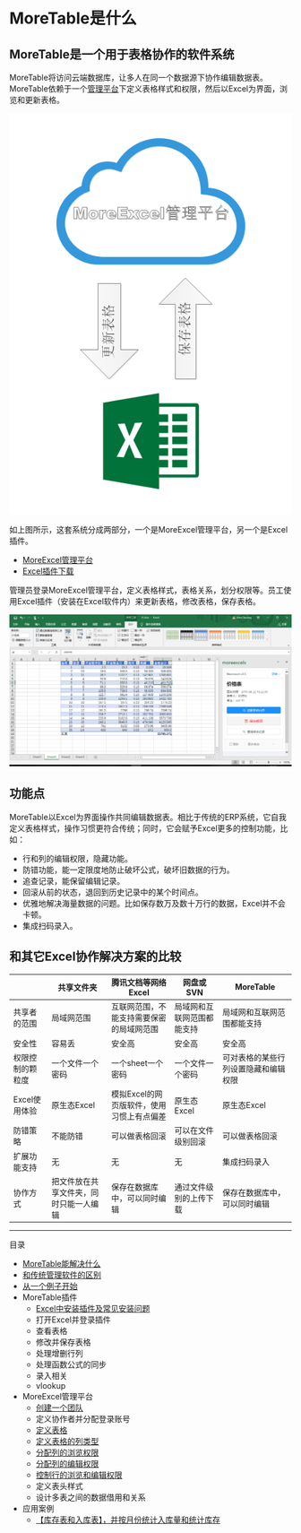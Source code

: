 ﻿# MoreTable是什么

## MoreTable是一个用于表格协作的软件系统

MoreTable将访问云端数据库，让多人在同一个数据源下协作编辑数据表。MoreTable依赖于一个[管理平台](https://me3.6erp.cn/mex/admin/home/)下定义表格样式和权限，然后以Excel为界面，浏览和更新表格。

![image](images/yunexceldown.png)

如上图所示，这套系统分成两部分，一个是MoreExcel管理平台，另一个是Excel插件。

- [MoreExcel管理平台](https://me3.6erp.cn/mex/admin/home/)
- [Excel插件下载](https://appsource.microsoft.com/zh-cn/product/office/WA200000158?tab=Overview)

管理员登录MoreExcel管理平台，定义表格样式，表格关系，划分权限等。员工使用Excel插件（安装在Excel软件内）来更新表格，修改表格，保存表格。

![image](images/image003.png)

## 功能点

MoreTable以Excel为界面操作共同编辑数据表。相比于传统的ERP系统，它自我定义表格样式，操作习惯更符合传统；同时，它会赋予Excel更多的控制功能，比如：

- 行和列的编辑权限，隐藏功能。
- 防错功能，能一定限度地防止破坏公式，破坏旧数据的行为。
- 追查记录，能保留编辑记录。
- 回滚从前的状态，退回到历史记录中的某个时间点。
- 优雅地解决海量数据的问题。比如保存数万及数十万行的数据，Excel并不会卡顿。
- 集成扫码录入。

## 和其它Excel协作解决方案的比较

| | 共享文件夹 | 腾讯文档等网络Excel | 网盘或SVN | MoreTable |
| --- | --- | --- | --- | --- | 
| 共享者的范围 | 局域网范围 | 互联网范围，不能支持需要保密的局域网范围 | 局域网和互联网范围都能支持 | 局域网和互联网范围都能支持 |
| 安全性 | 容易丢 | 安全高 | 安全高 | 安全高 | 
| 权限控制的颗粒度 | 一个文件一个密码 | 一个sheet一个密码 | 一个文件一个密码 | 可对表格的某些行列设置隐藏和编辑权限 |
| Excel使用体验 | 原生态Excel | 模拟Excel的网页版软件，使用习惯上有点偏差 | 原生态Excel | 原生态Excel |
| 防错策略 | 不能防错 | 可以做表格回滚 | 可以在文件级别回滚 | 可以做表格回滚 |
| 扩展功能支持 | 无 | 无 | 无 | 集成扫码录入 |
| 协作方式 | 把文件放在共享文件夹，同时只能一人编辑 | 保存在数据库中，可以同时编辑 | 通过文件级别的上传下载 | 保存在数据库中，可以同时编辑 |

---

目录

- [MoreTable能解决什么](index_solv)
- [和传统管理软件的区别](index_diff)
- [从一个例子开始](GettingStarted)
- MoreTable插件
  - [Excel中安装插件及常见安装问题](addin_install)
  - 打开Excel并登录插件
  - 查看表格
  - 修改并保存表格
  - 处理增删行列
  - 处理函数公式的同步
  - 录入相关
  - vlookup
- MoreExcel管理平台
  - [创建一个团队](group_new)
  - 定义协作者并分配登录账号
  - [定义表格](group_def_table)
  - [定义表格的列类型](group_table_col_def)
  - [分配列的浏览权限](group_table_view_rights)
  - [分配列的编辑权限](group_table_edit_rights)
  - [控制行的浏览和编辑权限](group_table_row_rights)
  - 定义表头样式
  - 设计多表之间的数据借用和关系
- 应用案例
  - [【库存表和入库表】，并按月份统计入库量和统计库存](samples/s1)
